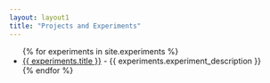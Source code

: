 ```yaml
---
layout: layout1
title: "Projects and Experiments"
---
```


<ul>
  {% for experiments in site.experiments %}
    <li>
      <a href="{{ experiments.url }}">{{ experiments.title }}</a> - {{ experiments.experiment_description }}
    </li>
  {% endfor %}
</ul>